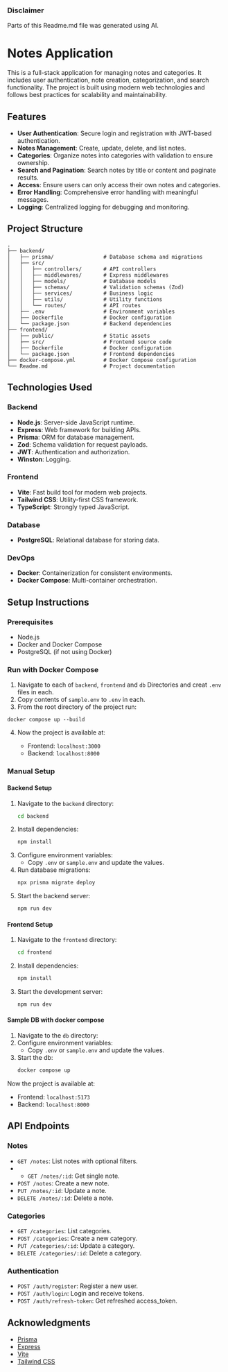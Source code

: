 ### Disclaimer

Parts of this Readme.md file was generated using AI.

# Notes Application

This is a full-stack application for managing notes and categories. It includes user authentication, note creation, categorization, and search functionality. The project is built using modern web technologies and follows best practices for scalability and maintainability.

## Features

- **User Authentication**: Secure login and registration with JWT-based authentication.
- **Notes Management**: Create, update, delete, and list notes.
- **Categories**: Organize notes into categories with validation to ensure ownership.
- **Search and Pagination**: Search notes by title or content and paginate results.
- **Access**: Ensure users can only access their own notes and categories.
- **Error Handling**: Comprehensive error handling with meaningful messages.
- **Logging**: Centralized logging for debugging and monitoring.

## Project Structure

```
.
├── backend/
│   ├── prisma/                # Database schema and migrations
│   ├── src/
│   │   ├── controllers/       # API controllers
│   │   ├── middlewares/       # Express middlewares
│   │   ├── models/            # Database models
│   │   ├── schemas/           # Validation schemas (Zod)
│   │   ├── services/          # Business logic
│   │   ├── utils/             # Utility functions
│   │   └── routes/            # API routes
│   ├── .env                   # Environment variables
│   ├── Dockerfile             # Docker configuration
│   └── package.json           # Backend dependencies
├── frontend/
│   ├── public/                # Static assets
│   ├── src/                   # Frontend source code
│   ├── Dockerfile             # Docker configuration
│   └── package.json           # Frontend dependencies
├── docker-compose.yml         # Docker Compose configuration
└── Readme.md                  # Project documentation
```

## Technologies Used

### Backend

- **Node.js**: Server-side JavaScript runtime.
- **Express**: Web framework for building APIs.
- **Prisma**: ORM for database management.
- **Zod**: Schema validation for request payloads.
- **JWT**: Authentication and authorization.
- **Winston**: Logging.

### Frontend

- **Vite**: Fast build tool for modern web projects.
- **Tailwind CSS**: Utility-first CSS framework.
- **TypeScript**: Strongly typed JavaScript.

### Database

- **PostgreSQL**: Relational database for storing data.

### DevOps

- **Docker**: Containerization for consistent environments.
- **Docker Compose**: Multi-container orchestration.

## Setup Instructions

### Prerequisites

- Node.js
- Docker and Docker Compose
- PostgreSQL (if not using Docker)

### Run with Docker Compose

1. Navigate to each of `backend`, `frontend` and `db` Directories and creat `.env` files in each.
2. Copy contents of `sample.env` to `.env` in each.
3. From the root directory of the project run:
```
docker compose up --build
```

4. Now the project is available at:

   - Frontend: `localhost:3000`
   - Backend: `localhost:8000`



### Manual Setup

#### Backend Setup

1. Navigate to the `backend` directory:
   ```bash
   cd backend
   ```
2. Install dependencies:
   ```bash
   npm install
   ```
3. Configure environment variables:
   - Copy `.env` or `sample.env` and update the values.
4. Run database migrations:
   ```bash
   npx prisma migrate deploy
   ```
5. Start the backend server:
   ```bash
   npm run dev
   ```

#### Frontend Setup

1. Navigate to the `frontend` directory:
   ```bash
   cd frontend
   ```
2. Install dependencies:
   ```bash
   npm install
   ```
3. Start the development server:
   ```bash
   npm run dev
   ```

#### Sample DB with docker compose

1. Navigate to the `db` directory:
2. Configure environment variables:
   - Copy `.env` or `sample.env` and update the values.
3. Start the db:
   ```bash
   docker compose up
   ```

Now the project is available at:

- Frontend: `localhost:5173`
- Backend: `localhost:8000`



## API Endpoints

### Notes

- `GET /notes`: List notes with optional filters.
- - `GET /notes/:id`: Get single note.
- `POST /notes`: Create a new note.
- `PUT /notes/:id`: Update a note.
- `DELETE /notes/:id`: Delete a note.

### Categories

- `GET /categories`: List categories.
- `POST /categories`: Create a new category.
- `PUT /categories/:id`: Update a category.
- `DELETE /categories/:id`: Delete a category.

### Authentication

- `POST /auth/register`: Register a new user.
- `POST /auth/login`: Login and receive tokens.
- `POST /auth/refresh-token`: Get refreshed access_token.

## Acknowledgments

- [Prisma](https://www.prisma.io/)
- [Express](https://expressjs.com/)
- [Vite](https://vitejs.dev/)
- [Tailwind CSS](https://tailwindcss.com/)
